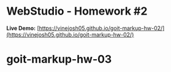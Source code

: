 # WebStudio - Homework #2
**Live Demo:** [https://vinejosh05.github.io/goit-markup-hw-02/](https://vinejosh05.github.io/goit-markup-hw-02/)
# goit-markup-hw-03
